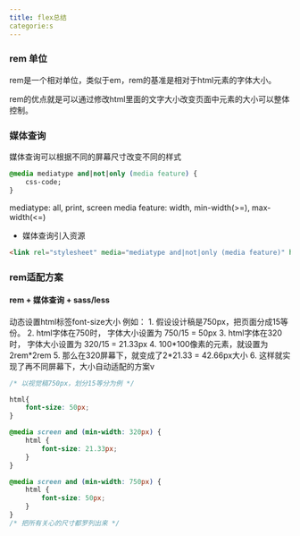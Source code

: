 ```yaml
---
title: flex总结
categorie:s
---
```


### rem 单位

rem是一个相对单位，类似于em，rem的基准是相对于html元素的字体大小。

rem的优点就是可以通过修改html里面的文字大小改变页面中元素的大小可以整体控制。

### 媒体查询

媒体查询可以根据不同的屏幕尺寸改变不同的样式

```css
@media mediatype and|not|only (media feature) {
    css-code;
}
```

mediatype: all, print, screen
media feature: width, min-width(>=), max-width(<=)

* 媒体查询引入资源

```html
<link rel="stylesheet" media="mediatype and|not|only (media feature)" href="style.css">
```

### rem适配方案

#### rem + 媒体查询 + sass/less

动态设置html标签font-size大小
例如：
    1. 假设设计稿是750px，把页面分成15等份。
    2. html字体在750时， 字体大小设置为 750/15 = 50px
    3. html字体在320时， 字体大小设置为 320/15 = 21.33px
    4. 100\*100像素的元素，就设置为2rem\*2rem
    5. 那么在320屏幕下，就变成了2*21.33 = 42.66px大小
    6. 这样就实现了再不同屏幕下，大小自动适配的方案v

```css
/* 以视觉稿750px，划分15等分为例 */

html{
    font-size: 50px;
}

@media screen and (min-width: 320px) {
    html {
        font-size: 21.33px;
    }
}

@media screen and (min-width: 750px) {
    html {
        font-size: 50px;
    }
}
/* 把所有关心的尺寸都罗列出来 */
```
